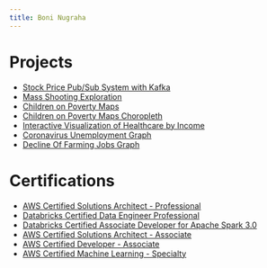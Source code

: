 ```yaml
---
title: Boni Nugraha
---
```

# Projects
- <a href="https://boninugraha.github.io/stock-price-kafka-stream/" target="_blank">Stock Price Pub/Sub System with Kafka</a>
- <a href="https://github.com/boninugraha/mass_shooting_exploration/" target="_blank">Mass Shooting Exploration</a>
- <a href="./poverty_interactive_map/" target="_blank">Children on Poverty Maps</a>
- <a href="./interactive_poverty_choropleth/" target="_blank">Children on Poverty Maps Choropleth</a>
- <a href="https://boninugraha.github.io/interactive_income_graph/" target="_blank">Interactive Visualization of Healthcare by Income</a>
- <a href="https://boninugraha.github.io/CoronaVirus_UnEmployment/" target="_blank">Coronavirus Unemployment Graph</a>
- <a href="https://boninugraha.github.io/Graph_Decline_Of_Farming/" target="_blank">Decline Of Farming Jobs Graph</a>


# Certifications
- <a href="https://www.credly.com/badges/4d2a7766-7ab0-4cc5-8a7c-bff5c705e75f" target="_blank">AWS Certified Solutions Architect - Professional</a>
- <a href="https://credentials.databricks.com/1e855a08-2d8b-45e0-9f56-437ca964351d#gs.9hqmr1" target="_blank">Databricks Certified Data Engineer Professional</a>
- <a href="https://credentials.databricks.com/807f16ed-b936-4910-9e00-39452a75d5c2#gs.9h4vv5" target="_blank">Databricks Certified Associate Developer for Apache Spark 3.0</a>
- <a href="https://www.credly.com/badges/bf958fa1-efbf-4dd8-a058-b0caa57c1fa9" target="_blank">AWS Certified Solutions Architect - Associate</a>
- <a href="https://www.credly.com/badges/6e0d742c-ce37-4bd9-b5c1-1417e4a3ea32" target="_blank">AWS Certified Developer - Associate</a>
- <a href="https://www.credly.com/badges/39ab8c38-3666-4147-88e4-3d843ce90a8f" target="_blank">AWS Certified Machine Learning - Specialty</a>

